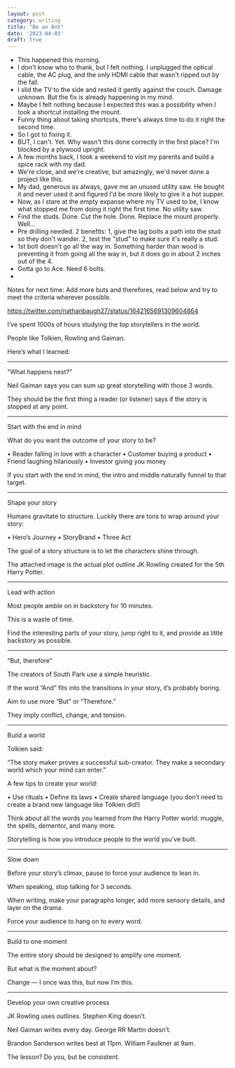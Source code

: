 ```yaml
---
layout: post
category: writing
title: "Be an Ant"
date: '2023-04-03'
draft: true
---
```


- This happened this morning. 
- I don't know who to thank, but I felt nothing. I unplugged the optical cable, the AC plug, and the only HDMI cable that wasn't ripped out by the fall.
- I slid the TV to the side and rested it gently against the couch. Damage unknown. But the fix is already happening in my mind.
- Maybe I felt nothing because I expected this was a possibility when I took a shortcut installing the mount.
- Funny thing about taking shortcuts, there's always time to do it right the second time.
- So I got to fixing it.
- BUT, I can't. Yet. Why wasn't this done correctly in the first place? I'm blocked by a plywood upright.
- A few months back, I took a weekend to visit my parents and build a spice rack with my dad. 
- We're close, and we're creative, but amazingly, we'd never done a project like this.
- My dad, generous as always, gave me an unused utility saw. He bought it and never used it and figured I'd be more likely to give it a hot supper.
- Now, as I stare at the empty expanse where my TV used to be, I know what stopped me from doing it right the first time. No utility saw.
- Find the studs. Done. Cut the hole. Done. Replace the mount properly. Well...
- Pre drilling needed. 2 benefits: 1, give the lag bolts a path into the stud so they don't wander. 2, test the "stud" to make sure it's really a stud. 
- 1st bolt doesn't go all the way in. Something harder than wood is preventing it from going all the way in, but it does go in about 2 inches out of the 4.
- Gotta go to Ace. Need 6 bolts.
- 

Notes for next time: Add more buts and therefores, read below and try to meet the criteria wherever possible.

https://twitter.com/nathanbaugh27/status/1642165691309604864

I’ve spent 1000s of hours studying the top storytellers in the world.

People like Tolkien, Rowling and Gaiman.

Here’s what I learned:

***

"What happens next?"

Neil Gaiman says you can sum up great storytelling with those 3 words.

They should be the first thing a reader (or listener) says if the story is stopped at any point.

***

Start with the end in mind

What do you want the outcome of your story to be?

• Reader falling in love with a character
• Customer buying a product
• Friend laughing hilariously
• Investor giving you money

If you start with the end in mind, the intro and middle naturally funnel to that target.

***

Shape your story

Humans gravitate to structure. Luckily there are tons to wrap around your story:

• Hero’s Journey
• StoryBrand
• Three Act

The goal of a story structure is to let the characters shine through.

The attached image is the actual plot outline JK Rowling created for the 5th Harry Potter.

***

Lead with action

Most people amble on in backstory for 10 minutes.

This is a waste of time.

Find the interesting parts of your story, jump right to it, and provide as little backstory as possible.

***

“But, therefore”

The creators of South Park use a simple heuristic.

If the word “And” fits into the transitions in your story, it’s probably boring.

Aim to use more “But” or “Therefore.”

They imply conflict, change, and tension.

***

Build a world

Tolkien said: 

“The story maker proves a successful sub-creator. They make a secondary world which your mind can enter.”

A few tips to create your world:

• Use rituals
• Define its laws
• Create shared language (you don’t need to create a brand new language like Tolkien did!)

Think about all the words you learned from the Harry Potter world: muggle, the spells, dementor, and many more.

Storytelling is how you introduce people to the world you’ve built.

***

Slow down

Before your story’s climax, pause to force your audience to lean in.

When speaking, stop talking for 3 seconds.

When writing, make your paragraphs longer, add more sensory details, and layer on the drama.

Force your audience to hang on to every word.

***

Build to one moment

The entire story should be designed to amplify one moment.

But what is the moment about?

Change — I once was this, but now I’m this.

***

Develop your own creative process

JK Rowling uses outlines. Stephen King doesn’t.

Neil Gaiman writes every day. George RR Martin doesn’t.

Brandon Sanderson writes best at 11pm. William Faulkner at 9am.

The lesson? Do you, but be consistent.